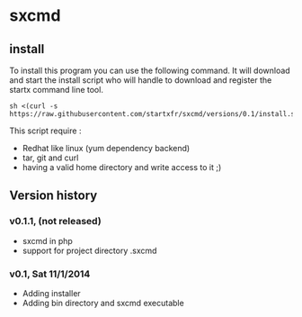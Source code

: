 sxcmd
=====

## install 

To install this program you can use the following command. It will download and start the install script who will handle to download and register the startx command line tool.
```
sh <(curl -s https://raw.githubusercontent.com/startxfr/sxcmd/versions/0.1/install.sh)
```

This script require :
* Redhat like linux (yum dependency backend)
* tar, git and curl
* having a valid home directory and write access to it ;)

## Version history

### <a name="v0.1.1"></a>v0.1.1, (not released)

* sxcmd in php
* support for project directory .sxcmd

### <a name="v0.1"></a>v0.1, Sat 11/1/2014

* Adding installer
* Adding bin directory and sxcmd executable

